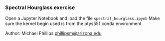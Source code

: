 ### Spectral Hourglass exercise

Open a Jupyter Notebook and load the file ```spectral_hourglass.ipynb```
Make sure the kernel begin used is from the ptys551 conda environment

Author: Michael Phillips <phillipsm@arizona.edu>

